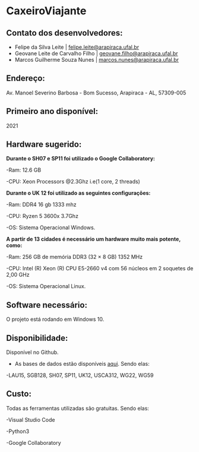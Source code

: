 # CaxeiroViajante
 
## Contato dos desenvolvedores: 
* Felipe da Silva Leite | felipe.leite@arapiraca.ufal.br
* Geovane Leite de Carvalho Filho | geovane.filho@arapiraca.ufal.br
* Marcos Guilherme Souza Nunes | marcos.nunes@arapiraca.ufal.br

## Endereço: 
Av. Manoel Severino Barbosa - Bom Sucesso, Arapiraca - AL, 57309-005

## Primeiro ano disponível: 
2021

## Hardware sugerido:
**Durante o SH07 e SP11 foi utilizado o Google Collaboratory:**

-Ram: 12.6 GB 

-CPU: Xeon Processors @2.3Ghz i.e(1 core, 2 threads)

 **Durante o UK 12 foi utilizado as seguintes configurações:**

-Ram: DDR4 16 gb 1333 mhz

-CPU: Ryzen 5 3600x 3.7Ghz

-OS: Sistema Operacional Windows.

**A partir de 13 cidades é necessário um hardware muito mais potente, como:**

-Ram: 256 GB de memória DDR3 (32 × 8 GB) 1352 MHz

-CPU: Intel (R) Xeon (R) CPU E5-2660 v4 com 56 núcleos em 2 soquetes de 2,00 GHz 

-OS: Sistema Operacional Linux.

## Software necessário:
O projeto está rodando em Windows 10.

## Disponibilidade: 
Disponível no Github.
* As bases de dados estão disponíveis <a href="https://people.sc.fsu.edu/~jburkardt/datasets/cities/cities.html">aqui</a>. Sendo elas:

-LAU15, SGB128, SH07, SP11, UK12, USCA312, WG22, WG59

## Custo:
Todas as ferramentas utilizadas são gratuitas. Sendo elas:

-Visual Studio Code

-Python3

-Google Collaboratory
